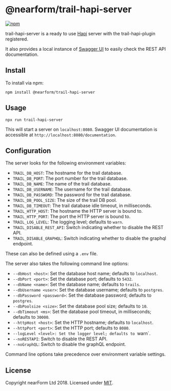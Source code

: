 # @nearform/trail-hapi-server

[![npm][npm-badge]][npm-url]

trail-hapi-server is a ready to use [Hapi][hapi] server with the trail-hapi-plugin registered.

It also provides a local instance of [Swagger UI][swagger-ui] to easily check the REST API documentation.

## Install

To install via npm:

```
npm install @nearform/trail-hapi-server
```

## Usage

```
npx run trail-hapi-server
```

This will start a server on `localhost:8080`. Swagger UI documentation is accessible at `http://localhost:8080/documentation`.

## Configuration

The server looks for the following environment variables:

*   `TRAIL_DB_HOST`: The hostname for the trail database.
*   `TRAIL_DB_PORT`: The port number for the trail database.
*   `TRAIL_DB_NAME`: The name of the trail database.
*   `TRAIL_DB_USERNAME`: The username for the trail database.
*   `TRAIL_DB_PASSWORD`: The password for the trail database.
*   `TRAIL_DB_POOL_SIZE`: The size of the trail DB pool.
*   `TRAIL_DB_TIMEOUT`: The trail database idle timeout, in milliseconds.
*   `TRAIL_HTTP_HOST`: The hostname the HTTP server is bound to.
*   `TRAIL_HTTP_PORT`: The port the HTTP server is bound to.
*   `TRAIL_LOG_LEVEL`: The logging level; defaults to `warn`.
*   `TRAIL_DISABLE_REST_API`: Switch indicating whether to disable the REST API.
*   `TRAIL_DISABLE_GRAPHQL`: Switch indicating whether to disable the graphql endpoint.

These can also be defined using a `.env` file.

The server also takes the following command line options:

*   `--dbHost <host>`: Set the database host name; defaults to `localhost`.
*   `--dbPort <port>`: Set the database port; defaults to `5432`.
*   `--dbName <name>`: Set the database name; defaults to `trails`.
*   `--dbUsername <user>`: Set the database username; defaults to `postgres`.
*   `--dbPassword <password>`: Set the database password; defaults to `postgres`.
*   `--dbPoolsize <size>`: Set the database pool size; defaults to `10`.
*   `--dbTimeout <ms>`: Set the database pool timeout, in milliseconds; defaults to `30000`.
*   `--httpHost <host>`: Set the HTTP hostname; defaults to `localhost`.
*   `--httpPort <port>`: Set the HTTP port; defaults to `8080`.
*   `--logLevel <level>: Set the logger level; defaults to `warn`.
*   `--noRESTAPI`: Switch to disable the REST API.
*   `--noGraphQL`: Switch to disable the graphQL endpoint.

Command line options take precedence over environment variable settings.

## License

Copyright nearForm Ltd 2018. Licensed under [MIT][license].

[npm-url]: https://npmjs.org/package/@nearform/trail-hapi-server
[npm-badge]: https://img.shields.io/npm/v/@nearform/trail-hapi-server.svg
[hapi]: https://hapijs.com/
[swagger-ui]: https://swagger.io/swagger-ui/
[license]: ./LICENSE.md
